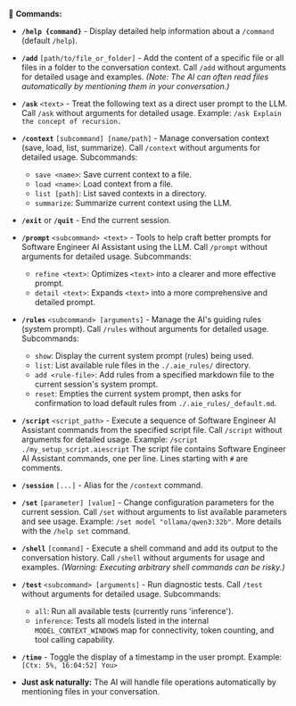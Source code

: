  🎯 **Commands:**

*   **`/help {command}`** - Display detailed help information about a `/command` (default `/help`).

*   **`/add`** `[path/to/file_or_folder]` - Add the content of a specific file or all files in a folder to the conversation context.
    Call `/add` without arguments for detailed usage and examples.
    *(Note: The AI can often read files automatically by mentioning them in your conversation.)*

*   **`/ask`** `<text>` - Treat the following text as a direct user prompt to the LLM.
    Call `/ask` without arguments for detailed usage.
    Example: `/ask Explain the concept of recursion.`

*   **`/context`** `[subcommand] [name/path]` - Manage conversation context (save, load, list, summarize).
    Call `/context` without arguments for detailed usage.
    Subcommands:
    - `save <name>`: Save current context to a file.
    - `load <name>`: Load context from a file.
    - `list [path]`: List saved contexts in a directory.
    - `summarize`: Summarize current context using the LLM.

*   **`/exit`** or **`/quit`** - End the current session.

*   **`/prompt`** `<subcommand> <text>` - Tools to help craft better prompts for Software Engineer AI Assistant using the LLM.
    Call `/prompt` without arguments for detailed usage.
    Subcommands:
    - `refine <text>`: Optimizes `<text>` into a clearer and more effective prompt.
    - `detail <text>`: Expands `<text>` into a more comprehensive and detailed prompt.

*   **`/rules`** `<subcommand> [arguments]` - Manage the AI's guiding rules (system prompt).
    Call `/rules` without arguments for detailed usage.
    Subcommands:
    - `show`: Display the current system prompt (rules) being used.
    - `list`: List available rule files in the `./.aie_rules/` directory.
    - `add <rule-file>`: Add rules from a specified markdown file to the current session's system prompt.
    - `reset`: Empties the current system prompt, then asks for confirmation to load default rules from `./.aie_rules/_default.md`.

*   **`/script`** `<script_path>` - Execute a sequence of Software Engineer AI Assistant commands from the specified script file.
    Call `/script` without arguments for detailed usage.
    Example: `/script ./my_setup_script.aiescript`
    The script file contains Software Engineer AI Assistant commands, one per line. Lines starting with `#` are comments.

*   **`/session`** `[...]` - Alias for the `/context` command.

*   **`/set`** `[parameter] [value]` - Change configuration parameters for the current session.
    Call `/set` without arguments to list available parameters and see usage.
    Example: `/set model "ollama/qwen3:32b"`.
    More details with the `/help set` command.

*   **`/shell`** `[command]` - Execute a shell command and add its output to the conversation history.
    Call `/shell` without arguments for usage and examples.
    *(Warning: Executing arbitrary shell commands can be risky.)*

*   **`/test`** `<subcommand> [arguments]` - Run diagnostic tests.
    Call `/test` without arguments for detailed usage.
    Subcommands:
    - `all`: Run all available tests (currently runs 'inference').
    - `inference`: Tests all models listed in the internal `MODEL_CONTEXT_WINDOWS` map for connectivity, token counting, and tool calling capability.

*   **`/time`** - Toggle the display of a timestamp in the user prompt.
    Example: `[Ctx: 5%, 16:04:52] You>`

*   **Just ask naturally:** The AI will handle file operations automatically by mentioning files in your conversation.